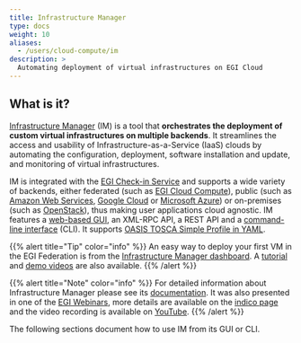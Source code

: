 ```yaml
---
title: Infrastructure Manager
type: docs
weight: 10
aliases:
  - /users/cloud-compute/im
description: >
  Automating deployment of virtual infrastructures on EGI Cloud
---
```


## What is it?

[Infrastructure Manager](https://www.grycap.upv.es/im) (IM) is a tool that
**orchestrates the deployment of custom virtual infrastructures on multiple
backends**. It streamlines the access and usability of Infrastructure-as-a-Service
(IaaS) clouds by automating the configuration, deployment, software installation
and update, and monitoring of virtual infrastructures.

IM is integrated with the [EGI Check-in Service](../../../aai/check-in) and supports
a wide variety of backends, either federated (such as
[EGI Cloud Compute](../../cloud-compute)), public (such as
[Amazon Web Services](https://aws.amazon.com/),
[Google Cloud](http://cloud.google.com/) or
[Microsoft Azure](http://azure.microsoft.com/)) or on-premises (such as
[OpenStack](../../../getting-started/openstack)),
thus making user applications cloud agnostic.
IM features a [web-based GUI](https://appsgrycap.i3m.upv.es:31443/im-dashboard/),
an XML-RPC API, a REST API and a [command-line interface](cli) (CLI).
It supports
[OASIS TOSCA Simple Profile in YAML](http://docs.oasis-open.org/tosca/TOSCA-Simple-Profile-YAML/v1.0/csprd01/TOSCA-Simple-Profile-YAML-v1.0-csprd01.html).

{{% alert title="Tip" color="info" %}} An easy way to deploy your first VM
in the EGI Federation is from the
[Infrastructure Manager dashboard](https://appsgrycap.i3m.upv.es:31443/im-dashboard/).
A [tutorial](https://imdocs.readthedocs.io/en/latest/dashboard.html#usage) and
[demo videos](https://youtube.com/playlist?list=PLgPH186Qwh_37AMhEruhVKZSfoYpHkrUp) are also available.
{{% /alert %}}

{{% alert title="Note" color="info" %}} For detailed information about
Infrastructure Manager please see its [documentation](https://imdocs.readthedocs.io).
It was also presented in one of the
[EGI Webinars](https://www.egi.eu/webinars/), more details are available on the
[indico page](https://indico.egi.eu/event/5495/) and the video recording is available on
[YouTube](https://youtu.be/Q9VsYjI1mD4).
{{% /alert %}}

The following sections document how to use IM from its GUI or CLI.
